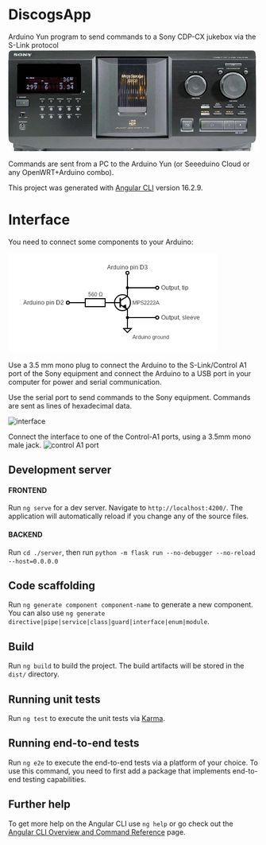 # DiscogsApp

Arduino Yun program to send commands to a Sony CDP-CX jukebox via the S-Link protocol
![Sony CDPDX jukebox](sony_cdp.jpg)

Commands are sent from a PC to the Arduino Yun (or Seeeduino Cloud or any OpenWRT+Arduino combo).

This project was generated with [Angular CLI](https://github.com/angular/angular-cli) version 16.2.9.

# Interface
You need to connect some components to your Arduino:

![circuit](circuit.png)

Use a 3.5 mm mono plug to connect the Arduino to the S-Link/Control A1 port of the Sony equipment and connect the Arduino to a USB port in your computer for power and serial communication.

Use the serial port to send commands to the Sony equipment. Commands are sent as lines of hexadecimal data.

![interface](https://raw.githubusercontent.com/hajdbo/sony-jukebox-slink/master/slink_interface.png)

Connect the interface to one of the Control-A1 ports, using a 3.5mm mono male jack.
![control A1 port](http://i.imgur.com/pV647eY.jpg?1)

## Development server

#### FRONTEND
Run `ng serve` for a dev server. Navigate to `http://localhost:4200/`. The application will automatically reload if you change any of the source files.

#### BACKEND
Run `cd ./server`, then run `python -m flask run --no-debugger --no-reload --host=0.0.0.0`

## Code scaffolding

Run `ng generate component component-name` to generate a new component. You can also use `ng generate directive|pipe|service|class|guard|interface|enum|module`.

## Build

Run `ng build` to build the project. The build artifacts will be stored in the `dist/` directory.

## Running unit tests

Run `ng test` to execute the unit tests via [Karma](https://karma-runner.github.io).

## Running end-to-end tests

Run `ng e2e` to execute the end-to-end tests via a platform of your choice. To use this command, you need to first add a package that implements end-to-end testing capabilities.

## Further help

To get more help on the Angular CLI use `ng help` or go check out the [Angular CLI Overview and Command Reference](https://angular.io/cli) page.
